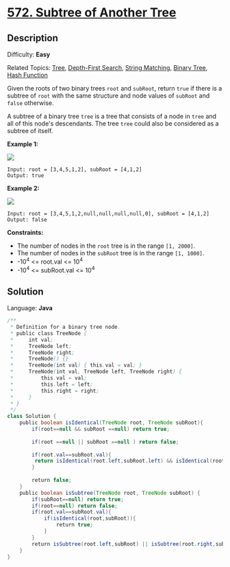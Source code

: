 # [572\. Subtree of Another Tree](https://leetcode.com/problems/subtree-of-another-tree/)

## Description

Difficulty: **Easy**  

Related Topics: [Tree](https://leetcode.com/tag/tree/), [Depth-First Search](https://leetcode.com/tag/depth-first-search/), [String Matching](https://leetcode.com/tag/string-matching/), [Binary Tree](https://leetcode.com/tag/binary-tree/), [Hash Function](https://leetcode.com/tag/hash-function/)


Given the roots of two binary trees `root` and `subRoot`, return `true` if there is a subtree of `root` with the same structure and node values of `subRoot` and `false` otherwise.

A subtree of a binary tree `tree` is a tree that consists of a node in `tree` and all of this node's descendants. The tree `tree` could also be considered as a subtree of itself.

**Example 1:**

![](https://assets.leetcode.com/uploads/2021/04/28/subtree1-tree.jpg)

```
Input: root = [3,4,5,1,2], subRoot = [4,1,2]
Output: true
```

**Example 2:**

![](https://assets.leetcode.com/uploads/2021/04/28/subtree2-tree.jpg)

```
Input: root = [3,4,5,1,2,null,null,null,null,0], subRoot = [4,1,2]
Output: false
```

**Constraints:**

*   The number of nodes in the `root` tree is in the range `[1, 2000]`.
*   The number of nodes in the `subRoot` tree is in the range `[1, 1000]`.
*   -10<sup>4</sup> <= root.val <= 10<sup>4</sup>
*   -10<sup>4</sup> <= subRoot.val <= 10<sup>4</sup>


## Solution

Language: **Java**

```java
/**
 * Definition for a binary tree node.
 * public class TreeNode {
 *     int val;
 *     TreeNode left;
 *     TreeNode right;
 *     TreeNode() {}
 *     TreeNode(int val) { this.val = val; }
 *     TreeNode(int val, TreeNode left, TreeNode right) {
 *         this.val = val;
 *         this.left = left;
 *         this.right = right;
 *     }
 * }
 */
class Solution {
    public boolean isIdentical(TreeNode root, TreeNode subRoot){
        if(root==null && subRoot ==null) return true;
        
        if(root ==null || subRoot ==null ) return false;
        
        if(root.val==subRoot.val){
         return isIdentical(root.left,subRoot.left) && isIdentical(root.right,subRoot.right);
        }
      
        return false;
    }
    public boolean isSubtree(TreeNode root, TreeNode subRoot) {
        if(subRoot==null) return true;
        if(root==null) return false;
        if(root.val==subRoot.val){
            if(isIdentical(root,subRoot)){
                return true;
            }
        }
        return isSubtree(root.left,subRoot) || isSubtree(root.right,subRoot);
    }
}
```